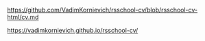 https://github.com/VadimKornievich/rsschool-cv/blob/rsschool-cv-html/cv.md

https://vadimkornievich.github.io/rsschool-cv/

